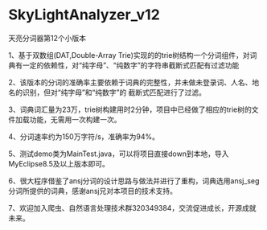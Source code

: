 SkyLightAnalyzer_v12
====================

天亮分词器第12个小版本

1、基于双数组(DAT,Double-Array Trie)实现的的trie树结构一个分词组件，对词典有一定的依赖性，对“纯字母”、“纯数字”的字符串截断式匹配有过滤功能

2、该版本的分词的准确率主要依赖于词典的完整性，并未做未登录词、人名、地名的识别，但对“纯字母”和“纯数字”的
    截断式匹配进行了过滤。

3、词典词汇量为23万，trie树构建用时2分钟，项目中已经做了相应的trie树的文件加载功能，无需用一次构建一次。

4、分词速率约为150万字符/s，准确率为94%。

5、测试demo类为MainTest.java，可以将项目直接down到本地，导入MyEclipse8.5及以上版本即可。

6、很大程序借鉴了ansj分词的设计思路与做法并进行了重构，词典选用ansj_seg分词所提供的词典，感谢ansj兄对本项目的技术支持。

7、欢迎加入爬虫、自然语言处理技术群320349384，交流促进成长，开源成就未来。
